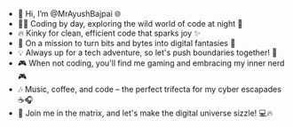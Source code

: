 - 👋 Hi, I’m @MrAyushBajpai 🌐
- 👨‍💻 Coding by day, exploring the wild world of code at night 🌙
- 🔥 Kinky for clean, efficient code that sparks joy ✨
- 🚀 On a mission to turn bits and bytes into digital fantasies 🌟
- 💡 Always up for a tech adventure, so let's push boundaries together! 🚁
- 🎮 When not coding, you'll find me gaming and embracing my inner nerd 🎮
- 🎶 Music, coffee, and code – the perfect trifecta for my cyber escapades ☕🎧
- 👾 Join me in the matrix, and let's make the digital universe sizzle! 💻🔥
